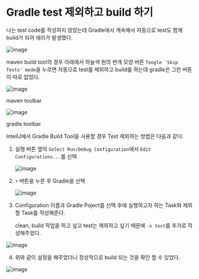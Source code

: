 # Gradle test 제외하고 build 하기

나는 test code를 작성하지 않았는데 Gradle에서 계속해서 자동으로 test도 함께 build가 되어 에러가 발생했다. 

![image](https://user-images.githubusercontent.com/74949294/158960545-fdb9ff85-99cf-4bd6-8225-926f69ec9cd6.png)

maven build tool의 경우 아래에서 하늘색 원의 번개 모양 버튼 `Toogle 'Skip Tests' mode`을 누르면 자동으로 test를 제외하고 build를 하는데 gradle은 그런 버튼이 따로 없었다. 

![image](https://user-images.githubusercontent.com/74949294/158960575-eda1ef2f-9896-49a9-a1f9-5ccab7531e73.png)

maven toolbar

![image](https://user-images.githubusercontent.com/74949294/158960595-8f02e13e-5034-4984-927d-225f617899aa.png)

gradle toolbar

IntellJ에서 Gradle Build Tool을 사용할 경우 Test 제외하는 방법은 다음과 같다.

1. 실행 버튼 옆의 `Select Run/Debug Configuration`에서 `Edit Configurations...`를 선택
    
    ![image](https://user-images.githubusercontent.com/74949294/158960616-3895c183-e4e7-4e3f-b4df-d88b4fdd7364.png)
    
2. `+` 버튼을 누른 후 Gradle을 선택
    
    ![image](https://user-images.githubusercontent.com/74949294/158960787-0a71e202-c282-451f-a036-764b988d756a.png)
    
3. Configuration 이름과 Gradle Poject를 선택 후에 실행하고자 하는 Task와 제외할 Task를 작성해준다.
    
    clean, build 작업을 하고 싶고 test는 제외하고 싶기 때문에 `-x test`를 추가로 작성해주었다. 
    

![image](https://user-images.githubusercontent.com/74949294/158960754-58940d04-31fa-4175-8261-9abc089dd3ac.png)

4. 위와 같이 설정을 해주었더니 정상적으로 build 되는 것을 확인 할 수 있었다.

![image](https://user-images.githubusercontent.com/74949294/158960844-d4ee068a-7bf1-4539-ba7a-b97bef314a61.png)

